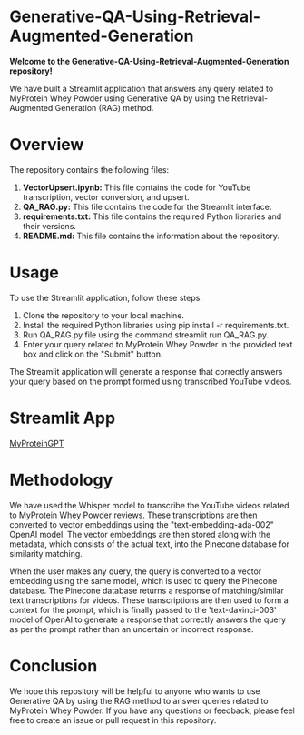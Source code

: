 # Generative-QA-Using-Retrieval-Augmented-Generation

**Welcome to the Generative-QA-Using-Retrieval-Augmented-Generation repository!**

We have built a Streamlit application that answers any query related to MyProtein Whey Powder using Generative QA by using the Retrieval-Augmented Generation (RAG) method.

# Overview
The repository contains the following files:

1. **VectorUpsert.ipynb:** This file contains the code for YouTube transcription, vector conversion, and upsert.
2. **QA_RAG.py:** This file contains the code for the Streamlit interface.
3. **requirements.txt:** This file contains the required Python libraries and their versions.
4. **README.md:**  This file contains the information about the repository.

# Usage

To use the Streamlit application, follow these steps:
 
1. Clone the repository to your local machine.
2. Install the required Python libraries using pip install -r requirements.txt.
3. Run QA_RAG.py file using the command streamlit run QA_RAG.py.
4. Enter your query related to MyProtein Whey Powder in the provided text box and click on the "Submit" button.

The Streamlit application will generate a response that correctly answers your query based on the prompt formed using transcribed YouTube videos.

# Streamlit App

[MyProteinGPT](https://pyashishmhatre-generative-qa-using-retrieval-augm-qa-rag-mrmlyl.streamlit.app/)

# Methodology

We have used the Whisper model to transcribe the YouTube videos related to MyProtein Whey Powder reviews. These transcriptions are then converted to vector embeddings using the "text-embedding-ada-002" OpenAI model. The vector embeddings are then stored along with the metadata, which consists of the actual text, into the Pinecone database for similarity matching.

When the user makes any query, the query is converted to a vector embedding using the same model, which is used to query the Pinecone database. The Pinecone database returns a response of matching/similar text transcriptions for videos. These transcriptions are then used to form a context for the prompt, which is finally passed to the 'text-davinci-003' model of OpenAI to generate a response that correctly answers the query as per the prompt rather than an uncertain or incorrect response.

# Conclusion
We hope this repository will be helpful to anyone who wants to use Generative QA by using the RAG method to answer queries related to MyProtein Whey Powder. If you have any questions or feedback, please feel free to create an issue or pull request in this repository.







